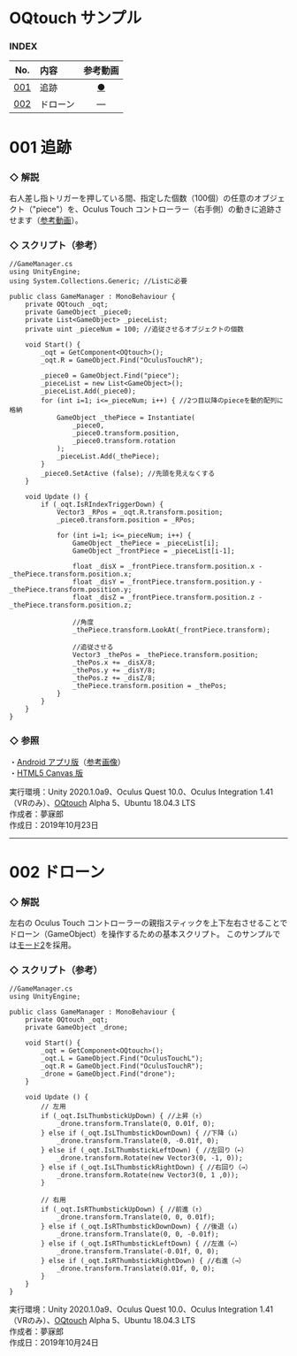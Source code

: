 # OQtouch サンプル

### <b>INDEX</b>

|No.|内容|参考動画|
|:--:|:--|:--:|
|[001](#001)|追跡|[●](https://www.instagram.com/p/B36_s1OnLfc/)|
|[002](#002)|ドローン|―|


<a name="001"></a>

# 001 追跡

### ◇ 解説
右人差し指トリガーを押している間、指定した個数（100個）の任意のオブジェクト（"piece"）を、Oculus Touch コントローラー（右手側）の動きに追跡させます（[参考動画](https://www.instagram.com/p/B36_s1OnLfc/)）。

### ◇ スクリプト（参考）
```
//GameManager.cs
using UnityEngine;
using System.Collections.Generic; //Listに必要

public class GameManager : MonoBehaviour {
    private OQtouch _oqt;
    private GameObject _piece0;
    private List<GameObject> _pieceList;
    private uint _pieceNum = 100; //追従させるオブジェクトの個数

    void Start() {
        _oqt = GetComponent<OQtouch>();
        _oqt.R = GameObject.Find("OculusTouchR");

        _piece0 = GameObject.Find("piece");
        _pieceList = new List<GameObject>();
        _pieceList.Add(_piece0);
        for (int i=1; i<=_pieceNum; i++) { //2つ目以降のpieceを動的配列に格納
            GameObject _thePiece = Instantiate(
                _piece0,
                _piece0.transform.position,
                _piece0.transform.rotation
            );
            _pieceList.Add(_thePiece);
        }
        _piece0.SetActive (false); //先頭を見えなくする
    }

    void Update () {
        if (_oqt.IsRIndexTriggerDown) {
            Vector3 _RPos = _oqt.R.transform.position;
            _piece0.transform.position = _RPos;

            for (int i=1; i<=_pieceNum; i++) {
                GameObject _thePiece = _pieceList[i];
                GameObject _frontPiece = _pieceList[i-1];
                
                float _disX = _frontPiece.transform.position.x - _thePiece.transform.position.x;
                float _disY = _frontPiece.transform.position.y - _thePiece.transform.position.y;
                float _disZ = _frontPiece.transform.position.z - _thePiece.transform.position.z;

                //角度
                _thePiece.transform.LookAt(_frontPiece.transform);

                //追従させる
                Vector3 _thePos = _thePiece.transform.position;
                _thePos.x += _disX/8;
                _thePos.y += _disY/8;
                _thePos.z += _disZ/8;
                _thePiece.transform.position = _thePos;
            }
        }
    }
}
```

### ◇ 参照
・[Android アプリ版](https://github.com/mubirou/Unity3D/tree/master/introduction#013)（[参考画像](https://www.instagram.com/p/BpRHoOAhn1S/)）  
・[HTML5 Canvas 版](https://mubirou.github.io/CanvasLite/examples/html/006.html)  

実行環境：Unity 2020.1.0a9、Oculus Quest 10.0、Oculus Integration 1.41（VRのみ）、[OQtouch](https://github.com/mubirou/Unity3D/tree/master/oqtouch) Alpha 5、Ubuntu 18.04.3 LTS  
作成者：夢寐郎  
作成日：2019年10月23日  

<a name="002"></a>

***

# 002 ドローン

### ◇ 解説
左右の Oculus Touch コントローラーの親指スティックを上下左右させることでドローン（GameObject）を操作するための基本スクリプト。
このサンプルでは[モード2](https://viva-drone.com/drone-transmitter-mode1-mode2/)を採用。

### ◇ スクリプト（参考）
```
//GameManager.cs
using UnityEngine;

public class GameManager : MonoBehaviour {
    private OQtouch _oqt;
    private GameObject _drone;

    void Start() {
        _oqt = GetComponent<OQtouch>();
        _oqt.L = GameObject.Find("OculusTouchL");
        _oqt.R = GameObject.Find("OculusTouchR");
        _drone = GameObject.Find("drone");
    }

    void Update () {
        // 左用
        if (_oqt.IsLThumbstickUpDown) { //上昇（↑）
            _drone.transform.Translate(0, 0.01f, 0);
        } else if (_oqt.IsLThumbstickDownDown) { //下降（↓）
            _drone.transform.Translate(0, -0.01f, 0);
        } else if (_oqt.IsLThumbstickLeftDown) { //左回り（←）
            _drone.transform.Rotate(new Vector3(0, -1, 0));
        } else if (_oqt.IsLThumbstickRightDown) { //右回り（→）
            _drone.transform.Rotate(new Vector3(0, 1 ,0));
        }

        // 右用
        if (_oqt.IsRThumbstickUpDown) { //前進（↑）
            _drone.transform.Translate(0, 0, 0.01f);
        } else if (_oqt.IsRThumbstickDownDown) { //後退（↓）
            _drone.transform.Translate(0, 0, -0.01f);
        } else if (_oqt.IsRThumbstickLeftDown) { //左進（←）
            _drone.transform.Translate(-0.01f, 0, 0);
        } else if (_oqt.IsRThumbstickRightDown) { //右進（→）
            _drone.transform.Translate(0.01f, 0, 0);
        }
    }
}
```

実行環境：Unity 2020.1.0a9、Oculus Quest 10.0、Oculus Integration 1.41（VRのみ）、[OQtouch](https://github.com/mubirou/Unity3D/tree/master/oqtouch) Alpha 5、Ubuntu 18.04.3 LTS  
作成者：夢寐郎  
作成日：2019年10月24日  